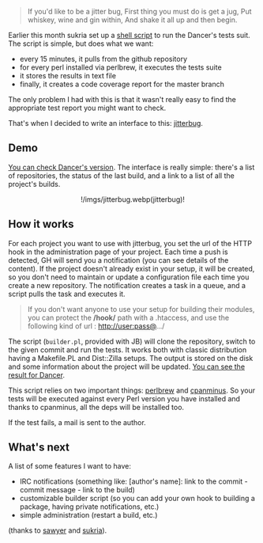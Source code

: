 > If you'd like to be a jitter bug, First thing you must do is get a jug, Put whiskey, wine and gin within, And shake it all up and then begin.

Earlier this month sukria set up a [shell script](http://github.com/sukria/capsule) to run the Dancer's tests suit. The script is simple, but does what we want:

-   every 15 minutes, it pulls from the github repository
-   for every perl installed via perlbrew, it executes the tests suite
-   it stores the results in text file
-   finally, it creates a code coverage report for the master branch

The only problem I had with this is that it wasn't really easy to find the appropriate test report you might want to check.

That's when I decided to write an interface to this: [jitterbug](https://github.com/franckcuny/jitterbug).

Demo
----

[You can check Dancer's version](http://jitterbug.perldancer.org/). The interface is really simple: there's a list of repositories, the status of the last build, and a link to a list of all the project's builds.

  <center>

!/imgs/jitterbug.webp(jitterbug)!

  </center>

How it works
------------

For each project you want to use with jitterbug, you set the url of the HTTP hook in the administration page of your project. Each time a push is detected, GH will send you a notification (you can see details of the content). If the project doesn't already exist in your setup, it will be created, so you don't need to maintain or update a configuration file each time you create a new repository. The notification creates a task in a queue, and a script pulls the task and executes it.

> If you don't want anyone to use your setup for building their modules, you can protect the **/hook/** path with a .htaccess, and use the following kind of url : <http://user:pass@>.../

The script (`builder.pl`, provided with JB) will clone the repository, switch to the given commit and run the tests. It works both with classic distribution having a Makefile.PL and Dist::Zilla setups. The output is stored on the disk and some information about the project will be updated. [You can see the result for Dancer](http://jitterbug.perldancer.org/project/Dancer).

This script relies on two important things: [perlbrew](http://github.com/gugod/App-perlbrew) and [cpanminus](http://github.com/miyagawa/cpanminus). So your tests will be executed against every Perl version you have installed and thanks to cpanminus, all the deps will be installed too.

If the test fails, a mail is sent to the author.

What's next
-----------

A list of some features I want to have:

-   IRC notifications (something like: \[author's name\]: link to the commit - commit message - link to the build)
-   customizable builder script (so you can add your own hook to building a package, having private notifications, etc.)
-   simple administration (restart a build, etc.)

(thanks to [sawyer](http://github.com/xsawyerx) and [sukria](http://github.com/sukria/)).
